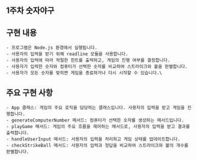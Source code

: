 ## 1주차 숫자야구


## 구현 내용
    - 프로그램은 Node.js 환경에서 실행됩니다.
    - 사용자의 입력을 받기 위해 readline 모듈을 사용합니다.
    - 사용자의 입력에 따라 적절한 힌트를 출력하고, 게임의 진행 여부를 결정합니다.
    - 사용자가 입력한 숫자와 컴퓨터가 선택한 숫자를 비교하여 스트라이크와 볼을 판별합니다.
    - 사용자가 모든 숫자를 맞히면 게임을 종료하거나 다시 시작할 수 있습니다.\

## 주요 구현 사항

    - App 클래스: 게임의 주요 로직을 담당하는 클래스입니다. 사용자의 입력을 받고 게임을 진행합니다.
    - generateComputerNumber 메서드: 컴퓨터가 선택한 숫자를 생성하는 메서드입니다.
    - playGame 메서드: 게임의 주요 흐름을 제어하는 메서드로, 사용자의 입력을 받고 결과를 출력합니다.
    - handleUserInput 메서드: 사용자의 입력을 처리하고 게임 상태를 업데이트합니다.
    - checkStrikeBall 메서드: 사용자의 입력과 정답을 비교하여 스트라이크와 볼의 개수를 판별합니다.

